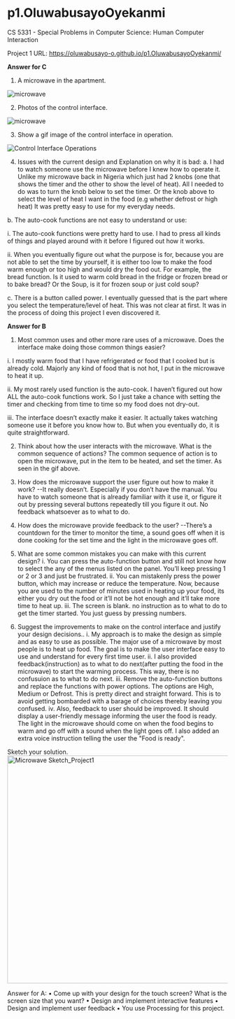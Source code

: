 # p1.OluwabusayoOyekanmi
CS 5331 - Special Problems in Computer Science: Human Computer Interaction

Project 1 URL: https://oluwabusayo-o.github.io/p1.OluwabusayoOyekanmi/


**Answer for C**
1.	A microwave in the apartment.

![microwave](https://user-images.githubusercontent.com/78665905/107136635-cc960b80-68ca-11eb-971d-b69532c44266.jpeg)

2.	Photos of the control interface.

![microwave](https://user-images.githubusercontent.com/78665905/107136635-cc960b80-68ca-11eb-971d-b69532c44266.jpeg)

3.	Show a gif image of the control interface in operation.

![Control Interface Operations](https://user-images.githubusercontent.com/78665905/107136856-7a55ea00-68cc-11eb-8066-46732e836760.gif)


4.	Issues with the current design and Explanation on why it is bad:
a.	I had to watch someone use the microwave before I knew how to operate it. Unlike my microwave back in Nigeria which just had 2 knobs (one that shows the timer and the other to show the level of heat). All I needed to do was to turn the knob below to set the timer. Or the knob above to select the level of heat I want in the food (e.g whether defrost or high heat) It was pretty easy to use for my everyday needs.

b.	The auto-cook functions are not easy to understand or use:

i.	The auto-cook functions were pretty hard to use. I had to press all kinds of things and played around with it before I figured out how it works.

ii.	When you eventually figure out what the purpose is for, because you are not able to set the time by yourself, it is either too low to make the food warm enough or too high and would dry the food out. For example, the bread function. Is it used to warm cold bread in the fridge or frozen bread or to bake bread? Or the Soup, is it for frozen soup or just cold soup?

c.	There is a button called power. I eventually guessed that is the part where you select the temperature/level of heat. This was not clear at first. It was in the process of doing this project I even discovered it. 



**Answer for B**
1.	Most common uses and other more rare uses of a microwave. Does the interface make doing those common things easier?

i.	I mostly warm food that I have refrigerated or food that I cooked but is already cold. Majorly any kind of food that is not hot, I put in the microwave to heat it up.

ii.	My most rarely used function is the auto-cook. I haven’t figured out how ALL the auto-cook functions work. So I just take a chance with setting the timer and checking from time to time so my food does not dry-out.

iii.	The interface doesn’t exactly make it easier. It actually takes watching someone use it before you know how to. But when you eventually do, it is quite straightforward.

2.	Think about how the user interacts with the microwave. What is the common sequence of actions?
The common sequence of action is to open the microwave, put in the item to be heated, and set the timer. As seen in the gif above.

3.	How does the microwave support the user figure out how to make it work?
--It really doesn’t. Especially if you don’t have the manual. You have to watch someone that is already familiar with it use it, or figure it out by pressing several buttons repeatedly till you figure it out. No feedback whatsoever as to what to do.

4.	How does the microwave provide feedback to the user?
--There’s a countdown for the timer to monitor the time, a sound goes off when it is done cooking for the set time and the light in the microwave goes off.

5.	What are some common mistakes you can make with this current design?
i.	You can press the auto-function button and still not know how to select the any of the menus listed on the panel. You’ll keep pressing 1 or 2 or 3 and just be frustrated. 
ii.	You can mistakenly press the power button, which may increase or reduce the temperature. Now, because you are used to the number of minutes used in heating up your food, its either you dry out the food or it’ll not be hot enough and it’ll take more time to heat up. 
iii. The screen is blank. no instruction as to what to do to get the timer started. You just guess by pressing numbers. 

6.	Suggest the improvements to make on the control interface and justify your design decisions..
i.	My approach is to make the design as simple and as easy to use as possible. The major use of a microwave by most people is to heat up food. The goal is to make the user interface easy to use and understand for every first time user.
ii. I also provided feedback(instruction) as to what to do next(after putting the food in the microwave) to start the warming process. This way, there is no confusuion as to what to do next.
iii.	Remove the auto-function buttons and replace the functions with power options. The options are High, Medium or Defrost. This is pretty direct and straight forward. This is to avoid getting bombarded with a barage of choices thereby leaving you confused. 
iv.	Also, feedback to user should be improved. It should display a user-friendly message informing the user the food is ready. The light in the microwave should come on when the food begins to warm and go off with a sound when the light goes off. I also added an extra voice instruction telling the user the "Food is ready".

 Sketch your solution.
<img width="521" alt="Microwave Sketch_Project1" src="https://user-images.githubusercontent.com/78665905/109400854-b2bb7780-7910-11eb-8cf7-b4a5232df55d.PNG">



Answer for A:
•	Come up with your design for the touch screen? What is the screen size that you want? 
•	Design and implement interactive features
•	Design and implement user feedback
•	You use Processing for this project.




